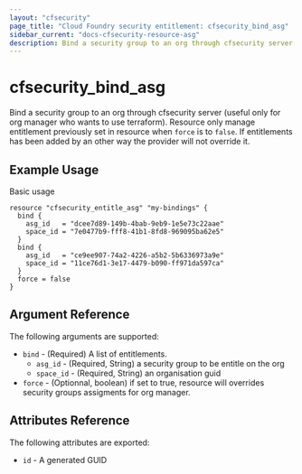 ```yaml
---
layout: "cfsecurity"
page_title: "Cloud Foundry security entitlement: cfsecurity_bind_asg"
sidebar_current: "docs-cfsecurity-resource-asg"
description: Bind a security group to an org through cfsecurity server (useful only for org manager who wants to use terraform).
---
```


# cfsecurity\_bind\_asg

Bind a security group to an org through cfsecurity server (useful only for org manager who wants to use terraform). Resource only manage entitlement previously set in resource when `force` is to `false`. If entitlements has been added by an other way the provider will not override it.

## Example Usage

Basic usage

```hcl
resource "cfsecurity_entitle_asg" "my-bindings" {
  bind {
    asg_id   = "dcee7d89-149b-4bab-9eb9-1e5e73c22aae"
    space_id = "7e0477b9-fff8-41b1-8fd8-969095ba62e5"
  }
  bind {
    asg_id   = "ce9ee907-74a2-4226-a5b2-5b6336973a9e"
    space_id = "11ce76d1-3e17-4479-b090-ff971da597ca"
  }
  force = false
}
```

## Argument Reference

The following arguments are supported:

* `bind` - (Required) A list of entitlements.
    - `asg_id` - (Required, String) a security group to be entitle on the org
    - `space_id` - (Required, String) an organisation guid
* `force` - (Optionnal, boolean) if set to true, resource will overrides security groups assigments for org manager.

## Attributes Reference

The following attributes are exported:

* `id` - A generated GUID
